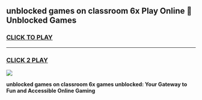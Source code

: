 
## unblocked games on classroom 6x Play Online 👋 Unblocked Games
<h3>
<a href="https://premium.freeplayer.one?title=unblocked_games_on_classroom_6x&ref=19F">CLICK TO PLAY</a></h3>
<hr>

<h3>
<a href="https://premium.freeplayer.one?title=unblocked_games_on_classroom_6x&ref=19F">CLICK 2 PLAY</a>
  
</h3>

<a href="https://premium.freeplayer.one?title=unblocked_games_on_classroom_6x&ref=19F"><img src="https://clearcache.store/games.png"></a>


**unblocked games on classroom 6x games unblocked: Your Gateway to Fun and Accessible Online Gaming**
